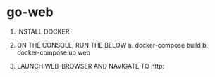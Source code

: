 # go-web

1. INSTALL DOCKER

2. ON THE CONSOLE, RUN THE BELOW
  a. docker-compose build
  b. docker-compose up web

3. LAUNCH WEB-BROWSER AND NAVIGATE TO http:
